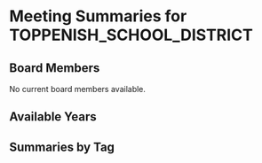 # Meeting Summaries for TOPPENISH_SCHOOL_DISTRICT

## Board Members

No current board members available.

## Available Years

## Summaries by Tag
